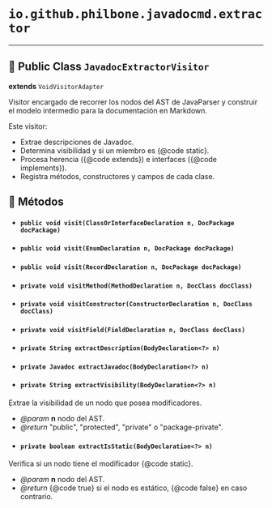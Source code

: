 # `io.github.philbone.javadocmd.extractor`

---

## 📘 Public Class `JavadocExtractorVisitor`

**extends** `VoidVisitorAdapter`

Visitor encargado de recorrer los nodos del AST de JavaParser y construir el
modelo intermedio para la documentación en Markdown.

<p>Este visitor:</p>
<ul>
  <li>Extrae descripciones de Javadoc.</li>
  <li>Determina visibilidad y si un miembro es {@code static}.</li>
  <li>Procesa herencia ({@code extends}) e interfaces ({@code implements}).</li>
  <li>Registra métodos, constructores y campos de cada clase.</li>
</ul>

## 🧮 Métodos

- #### `public void visit(ClassOrInterfaceDeclaration n, DocPackage docPackage)`
- #### `public void visit(EnumDeclaration n, DocPackage docPackage)`
- #### `public void visit(RecordDeclaration n, DocPackage docPackage)`
- #### `private void visitMethod(MethodDeclaration n, DocClass docClass)`
- #### `private void visitConstructor(ConstructorDeclaration n, DocClass docClass)`
- #### `private void visitField(FieldDeclaration n, DocClass docClass)`
- #### `private String extractDescription(BodyDeclaration<?> n)`
- #### `private Javadoc extractJavadoc(BodyDeclaration<?> n)`
- #### `private String extractVisibility(BodyDeclaration<?> n)`
Extrae la visibilidad de un nodo que posea modificadores.

- *@param* **n** nodo del AST.
- *@return* "public", "protected", "private" o "package-private".
- #### `private boolean extractIsStatic(BodyDeclaration<?> n)`
Verifica si un nodo tiene el modificador {@code static}.

- *@param* **n** nodo del AST.
- *@return* {@code true} si el nodo es estático, {@code false} en caso contrario.
